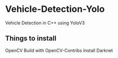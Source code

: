 # Vehicle-Detection-Yolo

Vehicle Detection in C++ using YoloV3

## Things to install
OpenCV
Build with OpenCV-Contribs
Install Darknet 
